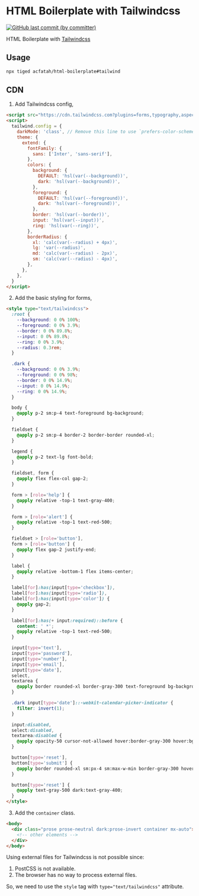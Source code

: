 # HTML Boilerplate with Tailwindcss

<p>
  <a href="https://github.com/acfatah/html-boilerplate/commits/tailwind">
  <img alt="GitHub last commit (by committer)" src="https://img.shields.io/github/last-commit/acfatah/html-boilerplate?display_timestamp=committer&style=flat-square"></a>
</p>

HTML Boilerplate with [Tailwindcss](https://tailwindcss.com)

## Usage

```bash
npx tiged acfatah/html-boilerplate#tailwind
```

## CDN

1. Add Tailwindcss config,

```html
<script src="https://cdn.tailwindcss.com?plugins=forms,typography,aspect-ratio,line-clamp,container-queries"></script>
<script>
  tailwind.config = {
    darkMode: 'class', // Remove this line to use `prefers-color-scheme` CSS media feature
    theme: {
      extend: {
        fontFamily: {
          sans: ['Inter', 'sans-serif'],
        },
        colors: {
          background: {
            DEFAULT: 'hsl(var(--background))',
            dark: 'hsl(var(--background))',
          },
          foreground: {
            DEFAULT: 'hsl(var(--foreground))',
            dark: 'hsl(var(--foreground))',
          },
          border: 'hsl(var(--border))',
          input: 'hsl(var(--input))',
          ring: 'hsl(var(--ring))',
        },
        borderRadius: {
          xl: 'calc(var(--radius) + 4px)',
          lg: 'var(--radius)',
          md: 'calc(var(--radius) - 2px)',
          sm: 'calc(var(--radius) - 4px)',
        },
      },
    },
  }
</script>
```

2. Add the basic styling for forms,

```html
<style type="text/tailwindcss">
  :root {
    --background: 0 0% 100%;
    --foreground: 0 0% 3.9%;
    --border: 0 0% 89.8%;
    --input: 0 0% 89.8%;
    --ring: 0 0% 3.9%;
    --radius: 0.3rem;
  }

  .dark {
    --background: 0 0% 3.9%;
    --foreground: 0 0% 98%;
    --border: 0 0% 14.9%;
    --input: 0 0% 14.9%;
    --ring: 0 0% 14.9%;
  }

  body {
    @apply p-2 sm:p-4 text-foreground bg-background;
  }

  fieldset {
    @apply p-2 sm:p-4 border-2 border-border rounded-xl;
  }

  legend {
    @apply p-2 text-lg font-bold;
  }

  fieldset, form {
    @apply flex flex-col gap-2;
  }

  form > [role='help'] {
    @apply relative -top-1 text-gray-400;
  }

  form > [role='alert'] {
    @apply relative -top-1 text-red-500;
  }

  fieldset > [role='button'],
  form > [role='button'] {
    @apply flex gap-2 justify-end;
  }

  label {
    @apply relative -bottom-1 flex items-center;
  }

  label[for]:has(input[type='checkbox']),
  label[for]:has(input[type='radio']),
  label[for]:has(input[type='color']) {
    @apply gap-2;
  }

  label[for]:has(+ input:required)::before {
    content: ' *';
    @apply relative -top-1 text-red-500;
  }

  input[type='text'],
  input[type='password'],
  input[type='number'],
  input[type='email'],
  input[type='date'],
  select,
  textarea {
    @apply border rounded-xl border-gray-300 text-foreground bg-background hover:border-blue-500 hover:bg-opacity-50 focus:bg-gray-50 dark:focus:bg-gray-900;
  }

  .dark input[type='date']::-webkit-calendar-picker-indicator {
    filter: invert(1);
  }

  input:disabled,
  select:disabled,
  textarea:disabled {
    @apply opacity-50 cursor-not-allowed hover:border-gray-300 hover:bg-none;
  }

  button[type='reset'],
  button[type='submit'] {
    @apply border rounded-xl sm:px-4 sm:max-w-min border-gray-300 hover:bg-gray-50 hover:border-blue-500 dark:hover:bg-gray-900;
  }

  button[type='reset'] {
    @apply text-gray-500 dark:text-gray-400;
  }
</style>
```

3. Add the `container` class.

```html
<body>
  <div class="prose prose-neutral dark:prose-invert container mx-auto">
    <!-- other elements -->
  </div>
</body>
```

Using external files for Tailwindcss is not possible since:

1. PostCSS is not available.
2. The browser has no way to process external files.

So, we need to use the `style` tag with `type="text/tailwindcss"` attribute.
